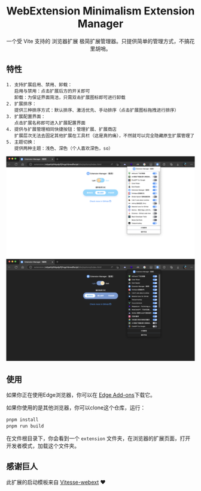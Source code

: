 <h1 align='center'>WebExtension Minimalism Extension Manager</h1>

<p align='center'>一个受 Vite 支持的 浏览器扩展 极简扩展管理器。只提供简单的管理方式，不搞花里胡哨。</p>

## 特性
    1. 支持扩展启用、禁用、卸载：
       启用与禁用：点击扩展后方的开关即可
       卸载：为保证界面简洁，只需双击扩展图标即可进行卸载
    2. 扩展排序：
       提供三种排序方式：默认排序、激活优先、手动排序（点击扩展图标拖拽进行排序）
    3. 扩展配置界面：
       点击扩展名称即可进入扩展配置界面
    4. 提供与扩展管理相同快捷按钮：管理扩展、扩展商店
       扩展层次无法去固定其他扩展在工具栏（这是真的痛），不然就可以完全隐藏原生扩展管理了
    5. 主题切换：
       提供两种主题：浅色、深色（个人喜欢深色，so）

<p align="center">
<img width="655" src="https://raw.githubusercontent.com/AnthonyJu/static/main/minimalism-extension-manager/light.jpg"><br/>
<img width="655" src="https://raw.githubusercontent.com/AnthonyJu/static/main/minimalism-extension-manager/dark.jpg"><br/>
</p>

## 使用

如果你正在使用Edge浏览器，你可以在 [Edge Add-ons](https://microsoftedge.microsoft.com/addons/detail/pfiggkflfkhohkmegglgnlgakdbmjdfh)下载它。

如果你使用的是其他浏览器，你可以clone这个仓库，运行：
    
```bash
pnpm install
pnpm run build
```
在文件根目录下，你会看到一个 `extension` 文件夹，在浏览器的扩展页面，打开开发者模式，加载这个文件夹。


## 感谢巨人

此扩展的启动模板来自 [Vitesse-webext](https://github.com/antfu/vitesse-webext) ❤️

